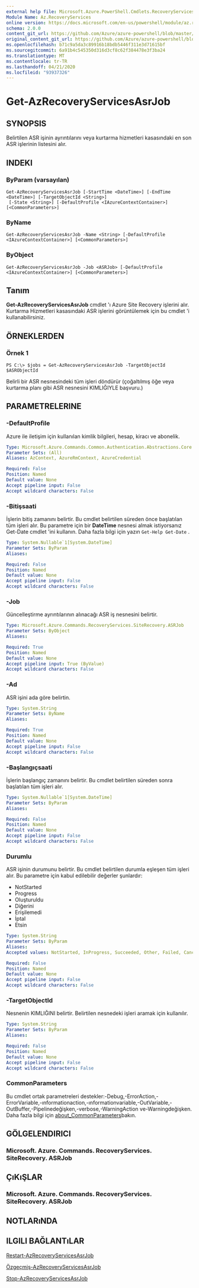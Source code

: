```yaml
---
external help file: Microsoft.Azure.PowerShell.Cmdlets.RecoveryServices.SiteRecovery.dll-Help.xml
Module Name: Az.RecoveryServices
online version: https://docs.microsoft.com/en-us/powershell/module/az.recoveryservices/get-azrecoveryservicesasrjob
schema: 2.0.0
content_git_url: https://github.com/Azure/azure-powershell/blob/master/src/RecoveryServices/RecoveryServices/help/Get-AzRecoveryServicesAsrJob.md
original_content_git_url: https://github.com/Azure/azure-powershell/blob/master/src/RecoveryServices/RecoveryServices/help/Get-AzRecoveryServicesAsrJob.md
ms.openlocfilehash: b71c9a5da3c89916b18bdb5446f311e3d71615bf
ms.sourcegitcommit: 6a91b4c545350d316d3cf8c62f384478e3f3ba24
ms.translationtype: MT
ms.contentlocale: tr-TR
ms.lasthandoff: 04/21/2020
ms.locfileid: "93937326"
---
```

# Get-AzRecoveryServicesAsrJob

## SYNOPSIS
Belirtilen ASR işinin ayrıntılarını veya kurtarma hizmetleri kasasındaki en son ASR işlerinin listesini alır.

## INDEKI

### ByParam (varsayılan)
```
Get-AzRecoveryServicesAsrJob [-StartTime <DateTime>] [-EndTime <DateTime>] [-TargetObjectId <String>]
 [-State <String>] [-DefaultProfile <IAzureContextContainer>] [<CommonParameters>]
```

### ByName
```
Get-AzRecoveryServicesAsrJob -Name <String> [-DefaultProfile <IAzureContextContainer>] [<CommonParameters>]
```

### ByObject
```
Get-AzRecoveryServicesAsrJob -Job <ASRJob> [-DefaultProfile <IAzureContextContainer>] [<CommonParameters>]
```

## Tanım
**Get-AzRecoveryServicesAsrJob** cmdlet 'ı Azure Site Recovery işlerini alır.
Kurtarma Hizmetleri kasasındaki ASR işlerini görüntülemek için bu cmdlet 'i kullanabilirsiniz.

## ÖRNEKLERDEN

### Örnek 1
```
PS C:\> $jobs = Get-AzRecoveryServicesAsrJob -TargetObjectId $ASRObjectId
```

Belirli bir ASR nesnesindeki tüm işleri döndürür (çoğaltılmış öğe veya kurtarma planı gibi ASR nesnesini KIMLIĞIYLE başvuru.) 

## PARAMETRELERINE

### -DefaultProfile
Azure ile iletişim için kullanılan kimlik bilgileri, hesap, kiracı ve abonelik.


```yaml
Type: Microsoft.Azure.Commands.Common.Authentication.Abstractions.Core.IAzureContextContainer
Parameter Sets: (All)
Aliases: AzContext, AzureRmContext, AzureCredential

Required: False
Position: Named
Default value: None
Accept pipeline input: False
Accept wildcard characters: False
```

### -Bitişsaati
İşlerin bitiş zamanını belirtir.
Bu cmdlet belirtilen süreden önce başlatılan tüm işleri alır.
Bu parametre için bir **DateTime** nesnesi almak istiyorsanız Get-Date cmdlet 'ini kullanın.
Daha fazla bilgi için yazın `Get-Help Get-Date` .

```yaml
Type: System.Nullable`1[System.DateTime]
Parameter Sets: ByParam
Aliases:

Required: False
Position: Named
Default value: None
Accept pipeline input: False
Accept wildcard characters: False
```

### -Job
Güncelleştirme ayrıntılarının alınacağı ASR iş nesnesini belirtir.

```yaml
Type: Microsoft.Azure.Commands.RecoveryServices.SiteRecovery.ASRJob
Parameter Sets: ByObject
Aliases:

Required: True
Position: Named
Default value: None
Accept pipeline input: True (ByValue)
Accept wildcard characters: False
```

### -Ad
ASR işini ada göre belirtin.

```yaml
Type: System.String
Parameter Sets: ByName
Aliases:

Required: True
Position: Named
Default value: None
Accept pipeline input: False
Accept wildcard characters: False
```

### -Başlangıçsaati
İşlerin başlangıç zamanını belirtir.
Bu cmdlet belirtilen süreden sonra başlatılan tüm işleri alır.

```yaml
Type: System.Nullable`1[System.DateTime]
Parameter Sets: ByParam
Aliases:

Required: False
Position: Named
Default value: None
Accept pipeline input: False
Accept wildcard characters: False
```

### Durumlu
ASR işinin durumunu belirtir.
Bu cmdlet belirtilen durumla eşleşen tüm işleri alır.
Bu parametre için kabul edilebilir değerler şunlardır:

- NotStarted
- Progress
- Oluşturuldu
- Diğerini
- Erişilemedi
- İptal
- Etsin

```yaml
Type: System.String
Parameter Sets: ByParam
Aliases:
Accepted values: NotStarted, InProgress, Succeeded, Other, Failed, Cancelled, Suspended

Required: False
Position: Named
Default value: None
Accept pipeline input: False
Accept wildcard characters: False
```

### -TargetObjectId
Nesnenin KIMLIĞINI belirtir. Belirtilen nesnedeki işleri aramak için kullanılır.

```yaml
Type: System.String
Parameter Sets: ByParam
Aliases:

Required: False
Position: Named
Default value: None
Accept pipeline input: False
Accept wildcard characters: False
```

### CommonParameters
Bu cmdlet ortak parametreleri destekler:-Debug,-ErrorAction,-ErrorVariable,-ınformationaction,-ınformationvariable,-OutVariable,-OutBuffer,-Pipelinedeğişken,-verbose,-WarningAction ve-Warningdeğişken. Daha fazla bilgi için [about_CommonParameters](http://go.microsoft.com/fwlink/?LinkID=113216)bakın.

## GÖLGELENDIRICI

### Microsoft. Azure. Commands. RecoveryServices. SiteRecovery. ASRJob

## ÇıKıŞLAR

### Microsoft. Azure. Commands. RecoveryServices. SiteRecovery. ASRJob

## NOTLARıNDA

## ILGILI BAĞLANTıLAR

[Restart-AzRecoveryServicesAsrJob](./Restart-AzRecoveryServicesAsrJob.md)

[Özgeçmiş-AzRecoveryServicesAsrJob](./Resume-AzRecoveryServicesAsrJob.md)

[Stop-AzRecoveryServicesAsrJob](./Stop-AzRecoveryServicesAsrJob.md)
